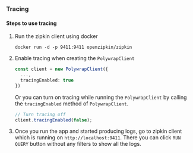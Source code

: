 ### Tracing

#### Steps to use tracing

1. Run the zipkin client using docker

    ```
    docker run -d -p 9411:9411 openzipkin/zipkin
    ```

2. Enable tracing when creating the `PolywrapClient`

    ```typescript
    const client = new PolywrapClient({
      ...,
      tracingEnabled: true
    })
    ```

    Or you can turn on tracing while running the `PolywrapClient` by calling the `tracingEnabled` method of `PolywrapClient`.

    ```typescript
    // Turn tracing off
    client.tracingEnabled(false);
    ```

3. Once you run the app and started producing logs, go to zipkin client which is running on `http://localhost:9411`. There you can click `RUN QUERY` button without any filters to show all the logs.

